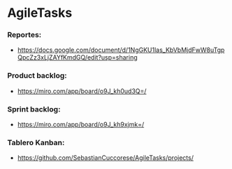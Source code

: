 # AgileTasks

### Reportes: 
- https://docs.google.com/document/d/1NgGKU1las_KbVbMjdFwW8uTgpQpcZz3xLjZAYfKmdGQ/edit?usp=sharing

### Product backlog:
- https://miro.com/app/board/o9J_kh0ud3Q=/

### Sprint backlog: 
- https://miro.com/app/board/o9J_kh9xjmk=/

### Tablero Kanban:
- https://github.com/SebastianCuccorese/AgileTasks/projects/
